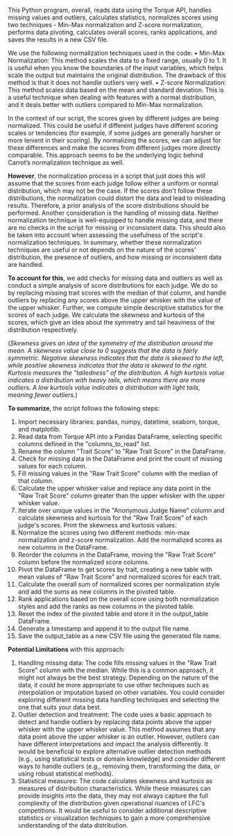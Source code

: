 This Python program, overall, reads data using the Torque API, handles missing values and outliers, calculates statistics, normalizes scores using two techniques - Min-Max normalization and Z-score normalization, performs data pivoting, calculates overall scores, ranks applications, and saves the results in a new CSV file. 

We use the following normalization techniques used in the code:
•	Min-Max Normalization: This method scales the data to a fixed range, usually 0 to 1. It is useful when you know the boundaries of the input variables, which helps scale the output but maintains the original distribution. The drawback of this method is that it does not handle outliers very well. 
•	Z-score Normalization: This method scales data based on the mean and standard deviation. This is a useful technique when dealing with features with a normal distribution, and it deals better with outliers compared to Min-Max normalization. 

In the context of our script, the scores given by different judges are being normalized. This could be useful if different judges have different scoring scales or tendencies (for example, if some judges are generally harsher or more lenient in their scoring). By normalizing the scores, we can adjust for these differences and make the scores from different judges more directly comparable. This approach seems to be the underlying logic behind Carrot’s normalization technique as well.

**However**, the normalization process in a script that just does this will assume that the scores from each judge follow either a uniform or normal distribution, which may not be the case. If the scores don't follow these distributions, the normalization could distort the data and lead to misleading results. Therefore, a prior analysis of the score distributions should be performed. Another consideration is the handling of missing data. Neither normalization technique is well-equipped to handle missing data, and there are no checks in the script for missing or inconsistent data. This should also be taken into account when assessing the usefulness of the script's normalization techniques. In summary, whether these normalization techniques are useful or not depends on the nature of the scores' distribution, the presence of outliers, and how missing or inconsistent data are handled.

**To account for this**, we add checks for missing data and outliers as well as conduct a simple analysis of score distributions for each judge. We do so by replacing missing trait scores with the median of that column, and handle outliers by replacing any scores above the upper whisker with the value of the upper whisker. Further, we compute simple descriptive statistics for the scores of each judge. We calculate the skewness and kurtosis of the scores, which give an idea about the symmetry and tail heaviness of the distribution respectively.

(_Skewness gives an idea of the symmetry of the distribution around the mean. A skewness value close to 0 suggests that the data is fairly symmetric. Negative skewness indicates that the data is skewed to the left, while positive skewness indicates that the data is skewed to the right. 
Kurtosis measures the "tailedness" of the distribution. A high kurtosis value indicates a distribution with heavy tails, which means there are more outliers. A low kurtosis value indicates a distribution with light tails, meaning fewer outliers._)

**To summarize**, the script follows the following steps:
1.	Import necessary libraries: pandas, numpy, datetime, seaborn, torque, and matplotlib.
2.	Read data from Torque API into a Pandas DataFrame, selecting specific columns defined in the "columns_to_read" list.
3.	Rename the column "Trait Score" to "Raw Trait Score" in the DataFrame.
4.	Check for missing data in the DataFrame and print the count of missing values for each column.
5.	Fill missing values in the "Raw Trait Score" column with the median of that column.
6.	Calculate the upper whisker value and replace any data point in the "Raw Trait Score" column greater than the upper whisker with the upper whisker value.
7.	Iterate over unique values in the "Anonymous Judge Name" column and calculate skewness and kurtosis for the "Raw Trait Score" of each judge's scores. Print the skewness and kurtosis values.
8.	Normalize the scores using two different methods: min-max normalization and z-score normalization. Add the normalized scores as new columns in the DataFrame.
9.	Reorder the columns in the DataFrame, moving the "Raw Trait Score" column before the normalized score columns.
10.	Pivot the DataFrame to get scores by trait, creating a new table with mean values of "Raw Trait Score" and normalized scores for each trait.
11.	Calculate the overall sum of normalized scores per normalization style and add the sums as new columns in the pivoted table.
12.	Rank applications based on the overall score using both normalization styles and add the ranks as new columns in the pivoted table.
13.	Reset the index of the pivoted table and store it in the output_table DataFrame.
14.	Generate a timestamp and append it to the output file name.
15.	Save the output_table as a new CSV file using the generated file name.

**Potential Limitations** with this approach:
1.	Handling missing data: The code fills missing values in the "Raw Trait Score" column with the median. While this is a common approach, it might not always be the best strategy. Depending on the nature of the data, it could be more appropriate to use other techniques such as interpolation or imputation based on other variables. You could consider exploring different missing data handling techniques and selecting the one that suits your data best. 
2.	Outlier detection and treatment: The code uses a basic approach to detect and handle outliers by replacing data points above the upper whisker with the upper whisker value. This method assumes that any data point above the upper whisker is an outlier. However, outliers can have different interpretations and impact the analysis differently. It would be beneficial to explore alternative outlier detection methods (e.g., using statistical tests or domain knowledge) and consider different ways to handle outliers (e.g., removing them, transforming the data, or using robust statistical methods). 
3.	Statistical measures: The code calculates skewness and kurtosis as measures of distribution characteristics. While these measures can provide insights into the data, they may not always capture the full complexity of the distribution given operational nuances of LFC's competitions. It would be useful to consider additional descriptive statistics or visualization techniques to gain a more comprehensive understanding of the data distribution. 


